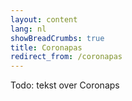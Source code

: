 ```yaml
---
layout: content
lang: nl
showBreadCrumbs: true
title: Coronapas
redirect_from: /coronapas
---
```

Todo: tekst over Coronaps